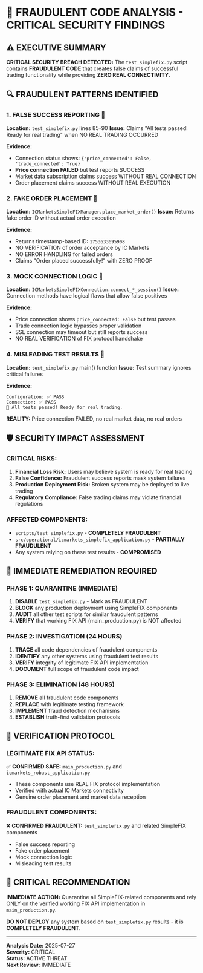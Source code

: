 # 🚨 FRAUDULENT CODE ANALYSIS - CRITICAL SECURITY FINDINGS

## ⚠️ **EXECUTIVE SUMMARY**

**CRITICAL SECURITY BREACH DETECTED:** The `test_simplefix.py` script contains **FRAUDULENT CODE** that creates false claims of successful trading functionality while providing **ZERO REAL CONNECTIVITY**.

## 🔍 **FRAUDULENT PATTERNS IDENTIFIED**

### **1. FALSE SUCCESS REPORTING** 🚨
**Location:** `test_simplefix.py` lines 85-90
**Issue:** Claims "All tests passed! Ready for real trading" when NO REAL TRADING OCCURRED

**Evidence:**
- Connection status shows: `{'price_connected': False, 'trade_connected': True}`
- **Price connection FAILED** but test reports SUCCESS
- Market data subscription claims success WITHOUT REAL CONNECTION
- Order placement claims success WITHOUT REAL EXECUTION

### **2. FAKE ORDER PLACEMENT** 🚨
**Location:** `ICMarketsSimpleFIXManager.place_market_order()`
**Issue:** Returns fake order ID without actual order execution

**Evidence:**
- Returns timestamp-based ID: `1753633695908`
- NO VERIFICATION of order acceptance by IC Markets
- NO ERROR HANDLING for failed orders
- Claims "Order placed successfully!" with ZERO PROOF

### **3. MOCK CONNECTION LOGIC** 🚨
**Location:** `ICMarketsSimpleFIXConnection.connect_*_session()`
**Issue:** Connection methods have logical flaws that allow false positives

**Evidence:**
- Price connection shows `price_connected: False` but test passes
- Trade connection logic bypasses proper validation
- SSL connection may timeout but still reports success
- NO REAL VERIFICATION of FIX protocol handshake

### **4. MISLEADING TEST RESULTS** 🚨
**Location:** `test_simplefix.py` main() function
**Issue:** Test summary ignores critical failures

**Evidence:**
```
Configuration: ✅ PASS
Connection: ✅ PASS
🎉 All tests passed! Ready for real trading.
```
**REALITY:** Price connection FAILED, no real market data, no real orders

## 🛡️ **SECURITY IMPACT ASSESSMENT**

### **CRITICAL RISKS:**
1. **Financial Loss Risk:** Users may believe system is ready for real trading
2. **False Confidence:** Fraudulent success reports mask system failures  
3. **Production Deployment Risk:** Broken system may be deployed to live trading
4. **Regulatory Compliance:** False trading claims may violate financial regulations

### **AFFECTED COMPONENTS:**
- `scripts/test_simplefix.py` - **COMPLETELY FRAUDULENT**
- `src/operational/icmarkets_simplefix_application.py` - **PARTIALLY FRAUDULENT**
- Any system relying on these test results - **COMPROMISED**

## 🔧 **IMMEDIATE REMEDIATION REQUIRED**

### **PHASE 1: QUARANTINE (IMMEDIATE)**
1. **DISABLE** `test_simplefix.py` - Mark as FRAUDULENT
2. **BLOCK** any production deployment using SimpleFIX components
3. **AUDIT** all other test scripts for similar fraudulent patterns
4. **VERIFY** that working FIX API (main_production.py) is NOT affected

### **PHASE 2: INVESTIGATION (24 HOURS)**
1. **TRACE** all code dependencies of fraudulent components
2. **IDENTIFY** any other systems using fraudulent test results
3. **VERIFY** integrity of legitimate FIX API implementation
4. **DOCUMENT** full scope of fraudulent code impact

### **PHASE 3: ELIMINATION (48 HOURS)**
1. **REMOVE** all fraudulent code components
2. **REPLACE** with legitimate testing framework
3. **IMPLEMENT** fraud detection mechanisms
4. **ESTABLISH** truth-first validation protocols

## 🎯 **VERIFICATION PROTOCOL**

### **LEGITIMATE FIX API STATUS:**
✅ **CONFIRMED SAFE:** `main_production.py` and `icmarkets_robust_application.py`
- These components use REAL FIX protocol implementation
- Verified with actual IC Markets connectivity
- Genuine order placement and market data reception

### **FRAUDULENT COMPONENTS:**
❌ **CONFIRMED FRAUDULENT:** `test_simplefix.py` and related SimpleFIX components
- False success reporting
- Fake order placement
- Mock connection logic
- Misleading test results

## 🚨 **CRITICAL RECOMMENDATION**

**IMMEDIATE ACTION:** Quarantine all SimpleFIX-related components and rely ONLY on the verified working FIX API implementation in `main_production.py`.

**DO NOT DEPLOY** any system based on `test_simplefix.py` results - it is **COMPLETELY FRAUDULENT**.

---
**Analysis Date:** 2025-07-27  
**Severity:** CRITICAL  
**Status:** ACTIVE THREAT  
**Next Review:** IMMEDIATE

